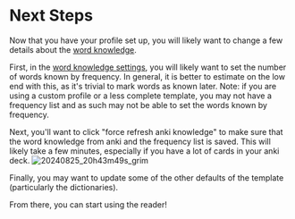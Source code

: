 # Next Steps

Now that you have your profile set up, you will likely want to change a few details about the [word knowledge](word_knowledge.md).

First, in the [word knowledge settings](word_knowledge_settings.md), you will likely want to set the number of words known by frequency.
In general, it is better to estimate on the low end with this, as it's trivial to mark words as known later.
Note: if you are using a custom profile or a less complete template, you may not have a frequency list and as such may not be able to set the words known by frequency.

Next, you'll want to click "force refresh anki knowledge" to make sure that the word knowledge from anki and the frequency list is saved.
This will likely take a few minutes, especially if you have a lot of cards in your anki deck.
![20240825_20h43m49s_grim](https://github.com/user-attachments/assets/e62c9340-016a-49ca-bf38-15c24bc3f72b)

Finally, you may want to update some of the other defaults of the template (particularly the dictionaries).

From there, you can start using the reader!
